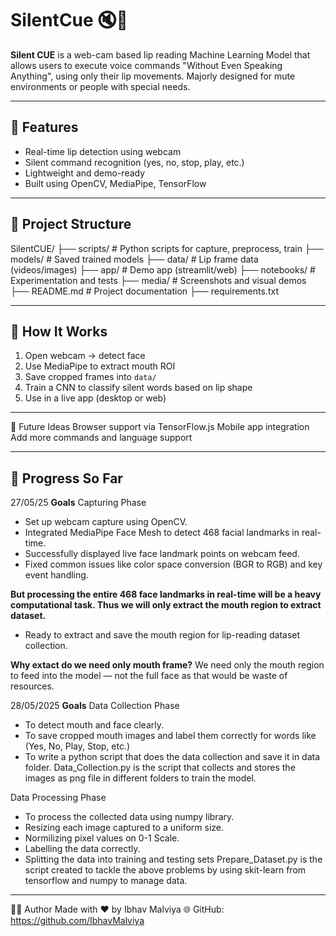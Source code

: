 # SilentCue 🔇🧠

**Silent CUE** is a web-cam based lip reading Machine Learning Model that allows users to execute voice commands "Without Even Speaking Anything", using only their lip movements. Majorly designed for mute environments or people with special needs.

---

## 🚀 Features

- Real-time lip detection using webcam
- Silent command recognition (yes, no, stop, play, etc.)
- Lightweight and demo-ready
- Built using OpenCV, MediaPipe, TensorFlow

---

## 📁 Project Structure
SilentCUE/
├── scripts/ # Python scripts for capture, preprocess, train
├── models/ # Saved trained models
├── data/ # Lip frame data (videos/images)
├── app/ # Demo app (streamlit/web)
├── notebooks/ # Experimentation and tests
├── media/ # Screenshots and visual demos
├── README.md # Project documentation
├── requirements.txt


---

## 🧠 How It Works

1. Open webcam → detect face
2. Use MediaPipe to extract mouth ROI
3. Save cropped frames into `data/`
4. Train a CNN to classify silent words based on lip shape
5. Use in a live app (desktop or web)

---


🔮 Future Ideas
Browser support via TensorFlow.js
Mobile app integration
Add more commands and language support

---
## 🚧 Progress So Far

27/05/25
**Goals**
Capturing Phase
- Set up webcam capture using OpenCV.
- Integrated MediaPipe Face Mesh to detect 468 facial landmarks in real-time.
- Successfully displayed live face landmark points on webcam feed.
- Fixed common issues like color space conversion (BGR to RGB) and key event handling.

**But processing the entire 468 face landmarks in real-time will be a heavy computational task. Thus we will only extract the mouth region to extract dataset.**
- Ready to extract and save the mouth region for lip-reading dataset collection.

**Why extact do we need only mouth frame?**
We need only the mouth region to feed into the model — not the full face as that would be waste of resources.

28/05/2025
**Goals**
Data Collection Phase
- To detect mouth and face clearly.
- To save cropped mouth images and label them correctly for words like (Yes, No, Play, Stop, etc.)
- To write a python script that does the data collection and save it in data folder.
Data_Collection.py is the script that collects and stores the images as png file in different folders to train the model.


Data Processing Phase
- To process the collected data using numpy library.
- Resizing each image captured to a uniform size.
- Normilizing pixel values on 0-1 Scale.
- Labelling the data correctly.
- Splitting the data into training and testing sets
Prepare_Dataset.py is the script created to tackle the above problems by using skit-learn from tensorflow and numpy to manage data.
---


🧑‍💻 Author
Made with ❤️ by Ibhav Malviya
🌐 GitHub: https://github.com/IbhavMalviya

